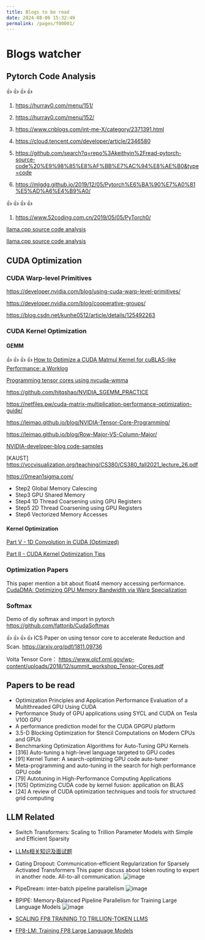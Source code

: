 ```yaml
---
title: Blogs to be read
date: 2024-08-06 15:32:49
permalink: /pages/f00001/
---
```

# Blogs watcher
## Pytorch Code Analysis

:+1: :+1: :+1: :+1:
1. https://hurray0.com/menu/151/
2. https://hurray0.com/menu/152/

1. https://www.cnblogs.com/int-me-X/category/2371391.html
2. https://cloud.tencent.com/developer/article/2346580
3. https://github.com/search?q=repo%3Akeithyin%2Fread-pytorch-source-code%20%E9%98%85%E8%AF%BB%E7%AC%94%E8%AE%B0&type=code
4. https://mlgdg.github.io/2019/12/05/Pytorch%E6%BA%90%E7%A0%81%E5%AD%A6%E4%B9%A0/
   
:+1: :+1: :+1: :+1:
1. https://www.52coding.com.cn/2019/05/05/PyTorch0/


[llama.cpp source code analysis](https://www.cnblogs.com/learnhow/p/18447779)

[llama.cpp source code analysis](https://forsworns.github.io/zh/blogs/20240623/)

## CUDA Optimization

### CUDA Warp-level Primitives

https://developer.nvidia.com/blog/using-cuda-warp-level-primitives/

https://developer.nvidia.com/blog/cooperative-groups/

https://blog.csdn.net/kunhe0512/article/details/125492263

### CUDA Kernel Optimization
#### GEMM
:+1: :+1: :+1: :+1: [How to Optimize a CUDA Matmul Kernel for cuBLAS-like Performance: a Worklog](https://siboehm.com/articles/22/CUDA-MMM)

[Programming tensor cores using nvcuda-wmma](https://xinyinicole.com/blogs/programming-tensor-cores-using-nvcuda-wmma/)

https://github.com/hitqshao/NVIDIA_SGEMM_PRACTICE

https://netfiles.pw/cuda-matrix-multiplication-performance-optimization-guide/

https://leimao.github.io/blog/NVIDIA-Tensor-Core-Programming/

https://leimao.github.io/blog/Row-Major-VS-Column-Major/

[NVIDIA-developer-blog code-samples](https://github.com/NVIDIA-developer-blog/code-samples/blob/master/posts/tensor-cores/simpleTensorCoreGEMM.cu)

[KAUST] https://vccvisualization.org/teaching/CS380/CS380_fall2021_lecture_26.pdf

https://0mean1sigma.com/

- Step2 Global Memory Calescing
- Step3 GPU Shared Memory
- Step4 1D Thread Coarsening using GPU Registers
- Step5 2D Thread Coarsening using GPU Registers
- Step6 Vectorized Memory Accesses

#### Kernel Optimization
[Part V - 1D Convolution in CUDA (Optimized)](https://www.vrushankdes.ai/diffusion-policy-inference-optimization/part-v---1d-convolution-in-cuda-optimized)

[Part II - CUDA Kernel Optimization Tips](https://www.vrushankdes.ai/diffusion-policy-inference-optimization/part-ii---cuda-kernel-optimization-tips)

### Optimization Papers

This paper mention a bit about float4 memory accessing performance.
[CudaDMA: Optimizing GPU Memory Bandwidth via Warp Specialization](https://lightsighter.org/pdfs/cudadma-sc11.pdf)

### Softmax

Demo of diy softmax and import in pytorch
https://github.com/fattorib/CudaSoftmax

:+1: :+1: :+1: :+1: ICS Paper on using tensor core to accelerate Reduction and Scan.
https://arxiv.org/pdf/1811.09736

Volta Tensor Core：
https://www.olcf.ornl.gov/wp-content/uploads/2018/12/summit_workshop_Tensor-Cores.pdf

## Papers to be read
- Optimization Principles and Application Performance Evaluation of a Multithreaded GPU Using CUDA
- Performance Study of GPU applications using SYCL and CUDA on Tesla V100 GPU
- A performance prediction model for the CUDA GPGPU platform
- 3.5-D Blocking Optimization for Stencil Computations on Modern CPUs and GPUs
- Benchmarking Optimization Algorithms for Auto-Tuning GPU Kernels
- [316] Auto-tuning a high-level language targeted to GPU codes
- [91] Kernel Tuner: A search-optimizing GPU code auto-tuner
- Meta-programming and auto-tuning in the search for high performance GPU code
- [79] Autotuning in High-Performance Computing Applications
- [105] Optimizing CUDA code by kernel fusion: application on BLAS
- [24] A review of CUDA optimization techniques and tools for structured grid computing

## LLM Related
- Switch Transformers: Scaling to Trillion Parameter Models with Simple and Efficient Sparsity
- [LLMs相关知识及面试题](https://wdndev.github.io/llm_interview_note/#/)
- Gating Dropout: Communication-efficient Regularization for Sparsely Activated Transformers
  This paper discuss about token routing to expert in another node. All-to-all communication.
  ![image](https://github.com/user-attachments/assets/b958d7ab-261c-4a35-9550-237aa2e4d01e)

- PipeDream: inter-batch pipeline parallelism
  ![image](https://github.com/user-attachments/assets/31828b88-2a1e-483c-bada-a838c23f5cc2)
- BPIPE: Memory-Balanced Pipeline Parallelism for Training Large Language Models
  ![image](https://github.com/user-attachments/assets/95f482d2-2c0e-454c-b877-35a9efe1932a)
- [SCALING FP8 TRAINING TO TRILLION-TOKEN LLMS](https://arxiv.org/pdf/2409.12517)
- [FP8-LM: Training FP8 Large Language Models](https://arxiv.org/pdf/2310.18313)



